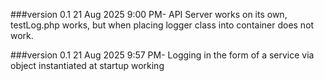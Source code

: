 
###version 0.1
21 Aug 2025 9:00 PM- API Server works on its own, testLog.php works, but when placing logger class into container does not work.

###version 0.1
21 Aug 2025 9:57 PM- Logging in the form of a service via object instantiated at startup working
